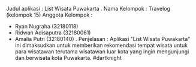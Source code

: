 Judul aplikasi : List Wisata Puwakarta
.
Nama Kelompok : Travelog (kelompok 15)
Anggota Kelompok :
- Ryan Nugraha (32180118)
- Ridwan Adisaputra (32180061)
- Amalia Putri (32180140)
.
Penjelasan :
Aplikasi "List Wisata Puwakarta" ini dimaksudkan untuk memberikan rekomendasi tempat wisata untuk para wisatawan terutama wisatawan luar kota yang ingin mengunjungi dan berwisata kota Puwakarta. #dartknight
